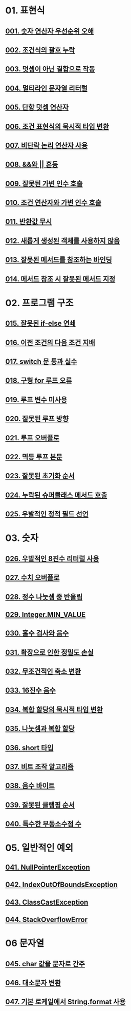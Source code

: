 # 01. 표현식
## [001. 숫자 연산자 우선순위 오해](docs/01/001.md)
## [002. 조건식의 괄호 누락](docs/01/002.md)
## [003. 덧셈이 아닌 결합으로 작동](docs/01/003.md)
## [004. 멀티라인 문자열 리터럴](docs/01/004.md)
## [005. 단항 덧셈 연산자](docs/01/005.md)
## [006. 조건 표현식의 묵시적 타입 변환](docs/01/006.md)
## [007. 비단락 논리 연산자 사용](docs/01/007.md)
## [008. &&와 || 혼동](docs/01/008.md)
## [009. 잘못된 가변 인수 호출](docs/01/009.md)
## [010. 조건 연산자와 가변 인수 호출](docs/01/010.md)
## [011. 반환값 무시](docs/01/011.md)
## [012. 새롭게 생성된 객체를 사용하지 않음](docs/01/012.md)
## [013. 잘못된 메서드를 참조하는 바인딩](docs/01/013.md)
## [014. 메서드 참조 시 잘못된 메서드 지정](docs/01/014.md)

# 02. 프로그램 구조
## [015. 잘못된 if-else 연쇄](docs/02/015.md)
## [016. 이전 조건의 다음 조건 지배](docs/02/016.md)
## [017. switch 문 통과 실수](docs/02/017.md)
## [018. 구형 for 루프 오류](docs/02/018.md)
## [019. 루프 변수 미사용](docs/02/019.md)
## [020. 잘못된 루프 방향](docs/02/020.md)
## [021. 루프 오버플로](docs/02/021.md)
## [022. 멱등 루프 본문](docs/02/022.md)
## [023. 잘못된 초기화 순서](docs/02/023.md)
## [024. 누락된 슈퍼클래스 메서드 호출](docs/02/024.md)
## [025. 우발적인 정적 필드 선언](docs/02/025.md)

# 03. 숫자
## [026. 우발적인 8진수 리터럴 사용](docs/03/026.md)
## [027. 수치 오버플로](docs/03/027.md)
## [028. 정수 나눗셈 중 반올림](docs/03/028.md)
## [029. Integer.MIN_VALUE](docs/03/029.md)
## [030. 홀수 검사와 음수](docs/03/030.md)
## [031. 확장으로 인한 정밀도 손실](docs/03/031.md)
## [032. 무조건적인 축소 변환](docs/03/032.md)
## [033. 16진수 음수](docs/03/033.md)
## [034. 복합 할당의 묵시적 타입 변환](docs/03/034.md)
## [035. 나눗셈과 복합 할당](docs/03/035.md)
## [036. short 타입](docs/03/036.md)
## [037. 비트 조작 알고리즘](docs/03/037.md)
## [038. 음수 바이트](docs/03/038.md)
## [039. 잘못된 클램핑 순서](docs/03/039.md)
## [040. 특수한 부동소수점 수](docs/03/040.md)

# 05. 일반적인 예외
## [041. NullPointerException](docs/04/041.md)
## [042. IndexOutOfBoundsException](docs/04/042.md)
## [043. ClassCastException](docs/04/043.md)
## [044. StackOverflowError](docs/04/044.md)

# 06 문자열
## [045. char 값을 문자로 간주](docs/05/045.md)
## [046. 대소문자 변환](docs/05/046.md)
## [047. 기본 로케일에서 String.format 사용](docs/05/047.md)